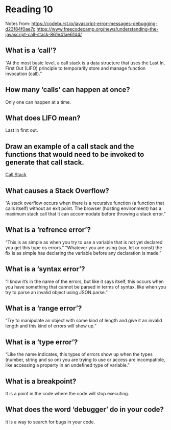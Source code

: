 # Reading 10
Notes from:
https://codeburst.io/javascript-error-messages-debugging-d23f84f0ae7c
https://www.freecodecamp.org/news/understanding-the-javascript-call-stack-861e41ae61d4/

## What is a ‘call’?

“At the most basic level, a call stack is a data structure that uses the Last In, First Out (LIFO) principle to temporarily store and manage function invocation (call).”

## How many ‘calls’ can happen at once?

Only one can happen at a time.

## What does LIFO mean?

Last in first out.

## Draw an example of a call stack and the functions that would need to be invoked to generate that call stack.

[Call Stack](callstack.png)

## What causes a Stack Overflow?

“A stack overflow occurs when there is a recursive function (a function that calls itself) without an exit point. The browser (hosting environment) has a maximum stack call that it can accommodate before throwing a stack error.”

## What is a ‘refrence error’?

“This is as simple as when you try to use a variable that is not yet declared you get this type os errors.” “Whatever you are using (var, let or const) the fix is as simple has declaring the variable before any declaration is made.”

## What is a ‘syntax error’?

“I know it’s in the name of the errors, but like it says itself, this occurs when you have something that cannot be parsed in terms of syntax, like when you try to parse an invalid object using JSON.parse.”

## What is a ‘range error’?

“Try to manipulate an object with some kind of length and give it an invalid length and this kind of errors will show up.”

## What is a ‘type error’?

“Like the name indicates, this types of errors show up when the types (number, string and so on) you are trying to use or access are incompatible, like accessing a property in an undefined type of variable.”

## What is a breakpoint?

It is a point in the code where the code will stop executing.

## What does the word ‘debugger’ do in your code?

It is a way to search for bugs in your code.
